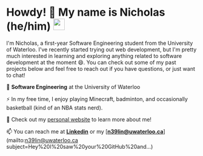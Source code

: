 # Howdy! 🤠 My name is Nicholas (he/him) <img src="https://raw.githubusercontent.com/MartinHeinz/MartinHeinz/master/wave.gif" width="30px">

I'm Nicholas, a first-year Software Engineering student from the University of Waterloo. I've recently started trying out web development, but I'm pretty much interested in learning and exploring anything related to software development at the moment 😄. You can check out some of my past projects below and feel free to reach out if you have questions, or just want to chat!

🏫 **Software Engineering** at the University of Waterloo

⚡ In my free time, I enjoy playing Minecraft, badminton, and occasionally basketball (kind of an NBA stats nerd).

🔭 Check out my [personal website](https://nicholas-lin.com/) to learn more about me!

📫 You can reach me at [**Linkedin**](https://www.linkedin.com/in/NicholasLin718/) or my [**n39lin@uwaterloo.ca**](mailto:n39lin@uwaterloo.ca subject=Hey%20I%20saw%20your%20GitHub%20and...)

<!--
**NicholasLin718/NicholasLin718** is a ✨ _special_ ✨ repository because its `README.md` (this file) appears on your GitHub profile.

Here are some ideas to get you started:

- 🔭 I’m currently working on ...
- 🌱 I’m currently learning ...
- 👯 I’m looking to collaborate on ...
- 🤔 I’m looking for help with ...
- 💬 Ask me about ...
- 📫 How to reach me: ...
- 😄 Pronouns: ...
- ⚡ Fun fact: ...
-->
